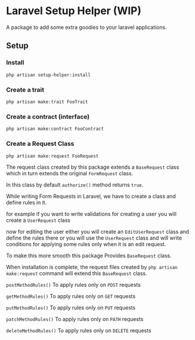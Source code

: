 # Laravel Setup Helper (WIP)

A package to add some extra goodies to your laravel applications.

## Setup

### Install

``php artisan setup-helper:install``

### Create a trait

``php artisan make:trait FooTrait``

### Create a contract (interface)

``php artisan make:contract FooContract``

### Create a Request Class

``php artisan make:request FooRequest``

The request class created by this package extends a `BaseRequest` class which in turn extends the original `FormRequest` class. 

In this class by default `authorize()` method returns `true`.

While writing Form Requests in Laravel, we have to create a class and define rules in it.

for example if you want to write validations for creating a user you will create a `UserRequest` class 

now for editing the user either you will create an `EditUserRequest` class and define the rules there or you will use the `UserRequest` class and will write conditions for applying some rules only when it is an edit request.

To make this more smooth this package Provides `BaseRequest` class.

When installation is complete, the request files created by `php artisan make:request` command will extend this `BaseRequest` class.

`postMethodRules()` To apply rules only on `POST` requests

`getMethodRules()` To apply rules only on `GET` requests

`putMethodRules()` To apply rules only on `PUT` requests

`patchMethodRules()` To apply rules only on `PATH` requests

`deleteMethodRules()` To apply rules only on `DELETE` requests



